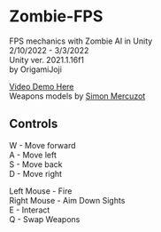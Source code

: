 # Zombie-FPS
FPS mechanics with Zombie AI in Unity<br/>
2/10/2022 - 3/3/2022<br/>
Unity ver. 2021.1.16f1<br/>
by OrigamiJoji<br/>

[Video Demo Here](https://youtu.be/wVtm_HDl9WI) <br/>
Weapons models by [Simon Mercuzot](https://assetstore.unity.com/packages/3d/props/guns/low-poly-weapons-vol-1-151980)

## Controls
W - Move forward<br/>
A - Move left<br/>
S - Move back<br/>
D - Move right<br/>

Left Mouse - Fire<br/>
Right Mouse - Aim Down Sights<br/>
E - Interact<br/>
Q - Swap Weapons<br/>
